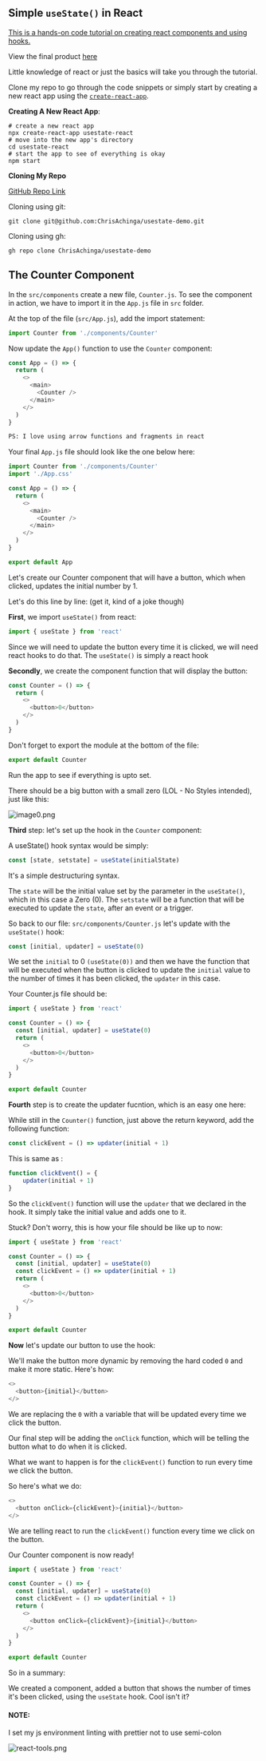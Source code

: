 ## Simple `useState()` in React

[This is a hands-on code tutorial on creating react components and using hooks.](https://reactjs.org/docs/hooks-state.html)

View the final product [here](https://chrisachinga.github.io/usestate-demo/)

Little knowledge of react or just the basics will take you through the tutorial.

Clone my repo to go through the code snippets or simply start by creating a new react app using the [`create-react-app`](https://create-react-app.dev/docs/getting-started/).

**Creating A New React App**:

```shell
# create a new react app
npx create-react-app usestate-react
# move into the new app's directory
cd usestate-react
# start the app to see of everything is okay
npm start
```

**Cloning My Repo**

[GitHub Repo Link](https://github.com/ChrisAchinga/usestate-demo)

Cloning using git:

```shell
git clone git@github.com:ChrisAchinga/usestate-demo.git
```

Cloning using gh:
```shell
gh repo clone ChrisAchinga/usestate-demo
```

## The Counter Component

In the `src/components` create a new file, `Counter.js`.
To see the component in action, we have to import it in the `App.js` file in `src` folder.

At the top of the file (`src/App.js`), add the import statement:

```js
import Counter from './components/Counter'
```

Now update the `App()` function to use the `Counter` component:

```js
const App = () => {
  return (
    <>
      <main>
        <Counter />
      </main>
    </>
  )
}
```

```txt
PS: I love using arrow functions and fragments in react
```

Your final `App.js` file should look like the one below here:

```js
import Counter from './components/Counter'
import './App.css'

const App = () => {
  return (
    <>
      <main>
        <Counter />
      </main>
    </>
  )
}

export default App
```

Let's create our Counter component that will have a button, which when clicked, updates the initial number by 1.

Let's do this line by line: (get it, kind of a joke though)

**First**, we import `useState()` from react:

```js
import { useState } from 'react'
```

Since we will need to update the button every time it is clicked, we will need react hooks to do that.
The `useState()` is simply a react hook

**Secondly**, we create the component function that will display the button:

```js
const Counter = () => {
  return (
    <>
      <button>0</button>
    </>
  )
}
```

Don't forget to export the module at the bottom of the file:

```js
export default Counter
```

Run the app to see if everything is upto set.

There should be a big button with a small zero (LOL - No Styles intended), just like this:


![image0.png](https://cdn.hashnode.com/res/hashnode/image/upload/v1608791021443/ZxfxFwHh2.png)

**Third** step: let's set up the hook in the `Counter` component:

A useState() hook syntax would be simply:

```js
const [state, setstate] = useState(initialState)
```

It's a simple destructuring syntax.

The `state` will be the initial value set by the parameter in the `useState()`, which in this case a Zero (0). The `setstate` will be a function that will be executed to update the `state`, after an event or a trigger.

So back to our file: `src/components/Counter.js` let's update with the `useState()` hook:

```js
const [initial, updater] = useState(0)
```

We set the `initial` to 0 `(useState(0))` and then we have the function that will be executed when the button is clicked to update the `initial` value to the number of times it has been clicked, the `updater` in this case.

Your Counter.js file should be:

```js
import { useState } from 'react'

const Counter = () => {
  const [initial, updater] = useState(0)
  return (
    <>
      <button>0</button>
    </>
  )
}

export default Counter
```

**Fourth** step is to create the updater fucntion, which is an easy one here:

While still in the `Counter()` function, just above the return keyword, add the following function:

```js
const clickEvent = () => updater(initial + 1)
```

This is same as :

```js
function clickEvent() = {
    updater(initial + 1)
}
```

So the `clickEvent()` function will use the `updater` that we declared in the hook. It simply take the initial value and adds one to it.

Stuck? Don't worry, this is how your file should be like up to now:

```js
import { useState } from 'react'

const Counter = () => {
  const [initial, updater] = useState(0)
  const clickEvent = () => updater(initial + 1)
  return (
    <>
      <button>0</button>
    </>
  )
}

export default Counter
```

**Now** let's update our button to use the hook:

We'll make the button more dynamic by removing the hard coded `0` and make it more static. Here's how:

```js
<>
  <button>{initial}</button>
</>
```

We are replacing the `0` with a variable that will be updated every time we click the button.

Our final step will be adding the `onClick` function, which will be telling the button what to do when it is clicked.

What we want to happen is for the `clickEvent()` function to run every time we click the button.

So here's what we do:

```js
<>
  <button onClick={clickEvent}>{initial}</button>
</>
```

We are telling react to run the `clickEvent()` function every time we click on the button.

Our Counter component is now ready!

```js
import { useState } from 'react'

const Counter = () => {
  const [initial, updater] = useState(0)
  const clickEvent = () => updater(initial + 1)
  return (
    <>
      <button onClick={clickEvent}>{initial}</button>
    </>
  )
}

export default Counter
```

So in a summary:

We created a component, added a button that shows the number of times it's been clicked, using the `useState` hook. Cool isn't it?

#### NOTE:

I set my js environment linting with prettier not to use semi-colon


![react-tools.png](https://cdn.hashnode.com/res/hashnode/image/upload/v1608790964085/R_vFeFwSc.png)
